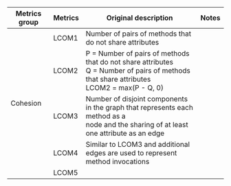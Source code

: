 <table>
    <thead>
        <tr>
            <th>Metrics group</th>
            <th>Metrics</th>
            <th>Original description</th>
            <th>Notes</th>
        </tr>
    </thead>
    <tbody>
        <tr>
            <td rowspan=5>Cohesion</td>
            <td>LCOM1</td>
            <td>Number of pairs of methods that do not share attributes</td>
            <td></td>
        </tr>
        <tr>
            <td>LCOM2</td>
            <td>P = Number of pairs of methods that do not share attributes<br />
                Q = Number of pairs of methods that share attributes<br />
                LCOM2 = max(P - Q, 0)</td>
            <td></td>
        </tr>
        <tr>
            <td>LCOM3</td>
            <td>Number of disjoint components in the graph that represents each method as a<br />
                node and the sharing of at least one attribute as an edge</td>
            <td></td>
        </tr>
        <tr>
            <td>LCOM4</td>
            <td>Similar to LCOM3 and additional edges are used to represent method invocations</td>
            <td></td>
        </tr>
        <tr>
            <td>LCOM5</td>
            <td></td>
            <td></td>
        </tr>
    </tbody>
</table>

